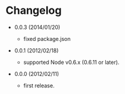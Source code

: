 # Changelog

 - 0.0.3 (2014/01/20)
   - fixed package.json

 - 0.0.1 (2012/02/18)
   - supported Node v0.6.x (0.6.11 or later).

 - 0.0.0 (2012/02/11)
   - first release.
